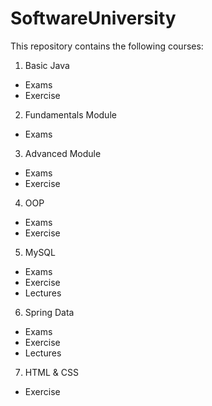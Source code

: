 # SoftwareUniversity
This repository contains the following courses:
1. Basic Java
  - Exams
  - Exercise
2. Fundamentals Module
  - Exams
3. Advanced Module
  - Exams
  - Exercise
4. OOP
  - Exams
  - Exercise
5. MySQL
  - Exams
  - Exercise
  - Lectures
6. Spring Data
  - Exams
  - Exercise
  - Lectures
7. HTML & CSS
  - Exercise

